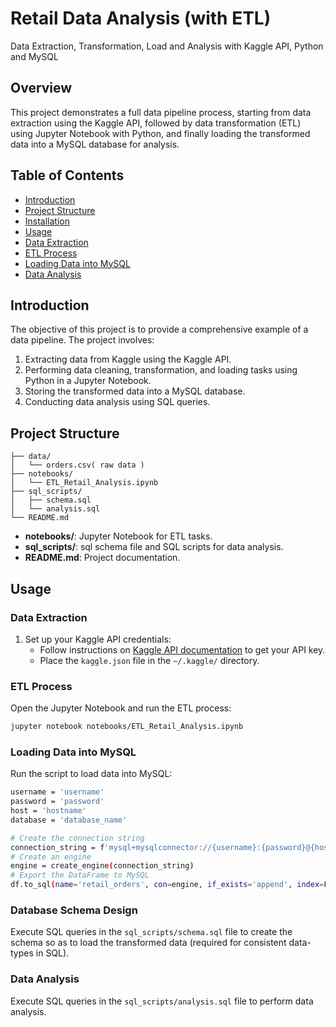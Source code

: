 # Retail Data Analysis (with ETL)

Data Extraction, Transformation, Load and Analysis with Kaggle API, Python and MySQL

## Overview

This project demonstrates a full data pipeline process, starting from data extraction using the Kaggle API, followed by data transformation (ETL) using Jupyter Notebook with Python, and finally loading the transformed data into a MySQL database for analysis.

## Table of Contents

- [Introduction](#introduction)
- [Project Structure](#project-structure)
- [Installation](#installation)
- [Usage](#usage)
- [Data Extraction](#data-extraction)
- [ETL Process](#etl-process)
- [Loading Data into MySQL](#loading-data-into-mysql)
- [Data Analysis](#data-analysis)

## Introduction

The objective of this project is to provide a comprehensive example of a data pipeline. The project involves:

1. Extracting data from Kaggle using the Kaggle API.
2. Performing data cleaning, transformation, and loading tasks using Python in a Jupyter Notebook.
3. Storing the transformed data into a MySQL database.
4. Conducting data analysis using SQL queries.

## Project Structure

```
├── data/
│   └── orders.csv( raw data )
├── notebooks/
│   └── ETL_Retail_Analysis.ipynb
├── sql_scripts/
│   ├── schema.sql
│   └── analysis.sql
└── README.md
```
- **notebooks/**: Jupyter Notebook for ETL tasks.
- **sql_scripts/**: sql schema file and SQL scripts for data analysis.
- **README.md**: Project documentation.

## Usage

### Data Extraction

1. Set up your Kaggle API credentials:
   - Follow instructions on [Kaggle API documentation](https://github.com/Kaggle/kaggle-api#api-credentials) to get your API key.
   - Place the `kaggle.json` file in the `~/.kaggle/` directory.

### ETL Process

Open the Jupyter Notebook and run the ETL process:
```bash
jupyter notebook notebooks/ETL_Retail_Analysis.ipynb
```

### Loading Data into MySQL

Run the script to load data into MySQL:
```bash
username = 'username'
password = 'password'
host = 'hostname'
database = 'database_name'

# Create the connection string
connection_string = f'mysql+mysqlconnector://{username}:{password}@{host}/{database}'
# Create an engine
engine = create_engine(connection_string)
# Export the DataFrame to MySQL
df.to_sql(name='retail_orders', con=engine, if_exists='append', index=False)
```
### Database Schema Design

Execute SQL queries in the `sql_scripts/schema.sql` file to create the schema so as to load the transformed data (required for consistent data-types in SQL).

### Data Analysis

Execute SQL queries in the `sql_scripts/analysis.sql` file to perform data analysis.
